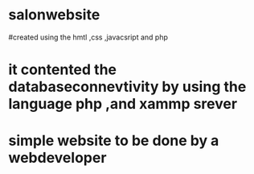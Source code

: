 # salonwebsite
#created using the hmtl ,css ,javacsript and php 
# it contented the databaseconnevtivity by using the language php ,and xammp srever
# simple website to be done by a webdeveloper

